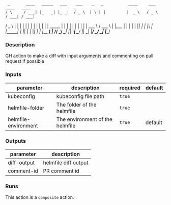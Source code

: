      _       ____   _____   ___    ___    _   _           ____     ___     ____   ____  
    / \     / ___| |_   _| |_ _|  / _ \  | \ | |         |  _ \   / _ \   / ___| / ___| 
   / _ \   | |       | |    | |  | | | | |  \| |  _____  | | | | | | | | | |     \___ \ 
  / ___ \  | |___    | |    | |  | |_| | | |\  | |_____| | |_| | | |_| | | |___   ___) |
 /_/   \_\  \____|   |_|   |___|  \___/  |_| \_|         |____/   \___/   \____| |____/ 
                                                                                        
### Description

GH action to make a diff with input arguments and commenting on pull request if possible

### Inputs

| parameter | description | required | default |
| --- | --- | --- | --- |
| kubeconfig | kubeconfig file path | `true` |  |
| helmfile-folder | The folder of the helmfile | `true` |  |
| helmfile-environment | The environment of the helmfile | `true` | default |


### Outputs

| parameter | description |
| --- | --- |
| diff-output | helmfile diff output |
| comment-id | PR comment id |


### Runs

This action is a `composite` action.


